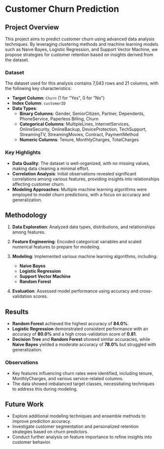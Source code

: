 # Customer Churn Prediction

## Project Overview

This project aims to predict customer churn using advanced data analysis techniques. By leveraging clustering methods and machine learning models such as Naive Bayes, Logistic Regression, and Support Vector Machine, we propose strategies for customer retention based on insights derived from the dataset.

### Dataset

The dataset used for this analysis contains 7,043 rows and 21 columns, with the following key characteristics:
- **Target Column**: `Churn` (1 for "Yes", 0 for "No")
- **Index Column**: `customerID`
- **Data Types**:
  - **Binary Columns**: Gender, SeniorCitizen, Partner, Dependents, PhoneService, Paperless Billing, Churn
  - **Categorical Columns**: MultipleLines, InternetServices, OnlineSecurity, OnlineBackup, DeviceProtection, TechSupport, StreamingTV, StreamingMovies, Contract, PaymentMethod
  - **Numeric Columns**: Tenure, MonthlyCharges, TotalCharges

### Key Highlights

- **Data Quality**: The dataset is well-organized, with no missing values, making data cleaning a minimal effort.
- **Correlation Analysis**: Initial observations revealed significant correlations among various features, providing insights into relationships affecting customer churn.
- **Modeling Approaches**: Multiple machine learning algorithms were employed to model churn predictions, with a focus on accuracy and generalization.

## Methodology

1. **Data Exploration**: Analyzed data types, distributions, and relationships among features.
2. **Feature Engineering**: Encoded categorical variables and scaled numerical features to prepare for modeling.
3. **Modeling**: Implemented various machine learning algorithms, including:
   - **Naive Bayes**
   - **Logistic Regression**
   - **Support Vector Machine**
   - **Random Forest**

4. **Evaluation**: Assessed model performance using accuracy and cross-validation scores.

## Results

- **Random Forest** achieved the highest accuracy of **84.0%**.
- **Logistic Regression** demonstrated consistent performance with an accuracy of **80.0%** and a high cross-validation score of **0.81**.
- **Decision Tree** and **Random Forest** showed similar accuracies, while **Naive Bayes** yielded a moderate accuracy of **78.0%** but struggled with generalization.

### Observations
- Key features influencing churn rates were identified, including tenure, MonthlyCharges, and various service-related columns.
- The data showed imbalanced target classes, necessitating techniques to address this during modeling.

## Future Work

- Explore additional modeling techniques and ensemble methods to improve prediction accuracy.
- Investigate customer segmentation and personalized retention strategies based on churn predictors.
- Conduct further analysis on feature importance to refine insights into customer behavior.


